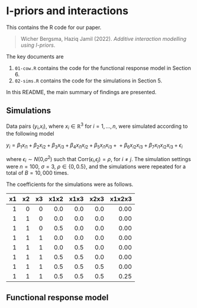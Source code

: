 I-priors and interactions
================

This contains the R code for our paper.

> Wicher Bergsma, Haziq Jamil (2022). *Additive interaction modelling
> using I-priors*.

The key documents are

1.  `01-cow.R` contains the code for the functional response model in
    Section 6.
2.  `02-sims.R` contains the code for the simulations in Section 5.

In this README, the main summary of findings are presented.

## Simulations

Data pairs (*y*<sub>*i*</sub>,*x*<sub>*i*</sub>), where
*x*<sub>*i*</sub> ∈ ℝ<sup>3</sup> for *i* = 1, …, *n*, were simulated
according to the following model

*y*<sub>*i*</sub> = *β*<sub>1</sub>*x*<sub>*i*1</sub> + *β*<sub>2</sub>*x*<sub>*i*2</sub> + *β*<sub>3</sub>*x*<sub>*i*3</sub> + *β*<sub>4</sub>*x*<sub>*i*1</sub>*x*<sub>*i*2</sub> + *β*<sub>5</sub>*x*<sub>*i*1</sub>*x*<sub>*i*3</sub> +  + *β*<sub>6</sub>*x*<sub>*i*2</sub>*x*<sub>*i*3</sub> + *β*<sub>7</sub>*x*<sub>*i*1</sub>*x*<sub>*i*2</sub>*x*<sub>*i*3</sub> + *ϵ*<sub>*i*</sub>

where *ϵ*<sub>*i*</sub> ∼ *N*(0,*σ*<sup>2</sup>) such that
Corr(*ϵ*<sub>*i*</sub>,*ϵ*<sub>*j*</sub>) = *ρ*, for *i* ≠ *j*. The
simulation settings were *n* = 100, *σ* = 3, *ρ* ∈ {0, 0.5}, and the
simulations were repeated for a total of *B* = 10, 000 times.

The coefficients for the simulations were as follows.

|  x1 |  x2 |  x3 | x1x2 | x1x3 | x2x3 | x1x2x3 |
|----:|----:|----:|-----:|-----:|-----:|-------:|
|   1 |   0 |   0 |  0.0 |  0.0 |  0.0 |   0.00 |
|   1 |   1 |   0 |  0.0 |  0.0 |  0.0 |   0.00 |
|   1 |   1 |   0 |  0.5 |  0.0 |  0.0 |   0.00 |
|   1 |   1 |   1 |  0.0 |  0.0 |  0.0 |   0.00 |
|   1 |   1 |   1 |  0.0 |  0.5 |  0.0 |   0.00 |
|   1 |   1 |   1 |  0.5 |  0.5 |  0.0 |   0.00 |
|   1 |   1 |   1 |  0.5 |  0.5 |  0.5 |   0.00 |
|   1 |   1 |   1 |  0.5 |  0.5 |  0.5 |   0.25 |

## Functional response model
